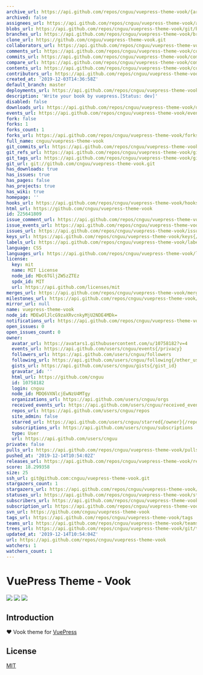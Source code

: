 ```yaml
---
archive_url: https://api.github.com/repos/cnguu/vuepress-theme-vook/{archive_format}{/ref}
archived: false
assignees_url: https://api.github.com/repos/cnguu/vuepress-theme-vook/assignees{/user}
blobs_url: https://api.github.com/repos/cnguu/vuepress-theme-vook/git/blobs{/sha}
branches_url: https://api.github.com/repos/cnguu/vuepress-theme-vook/branches{/branch}
clone_url: https://github.com/cnguu/vuepress-theme-vook.git
collaborators_url: https://api.github.com/repos/cnguu/vuepress-theme-vook/collaborators{/collaborator}
comments_url: https://api.github.com/repos/cnguu/vuepress-theme-vook/comments{/number}
commits_url: https://api.github.com/repos/cnguu/vuepress-theme-vook/commits{/sha}
compare_url: https://api.github.com/repos/cnguu/vuepress-theme-vook/compare/{base}...{head}
contents_url: https://api.github.com/repos/cnguu/vuepress-theme-vook/contents/{+path}
contributors_url: https://api.github.com/repos/cnguu/vuepress-theme-vook/contributors
created_at: '2019-12-03T14:36:58Z'
default_branch: master
deployments_url: https://api.github.com/repos/cnguu/vuepress-theme-vook/deployments
description: 'Write your book by vuepress.[Status: dev]'
disabled: false
downloads_url: https://api.github.com/repos/cnguu/vuepress-theme-vook/downloads
events_url: https://api.github.com/repos/cnguu/vuepress-theme-vook/events
fork: false
forks: 1
forks_count: 1
forks_url: https://api.github.com/repos/cnguu/vuepress-theme-vook/forks
full_name: cnguu/vuepress-theme-vook
git_commits_url: https://api.github.com/repos/cnguu/vuepress-theme-vook/git/commits{/sha}
git_refs_url: https://api.github.com/repos/cnguu/vuepress-theme-vook/git/refs{/sha}
git_tags_url: https://api.github.com/repos/cnguu/vuepress-theme-vook/git/tags{/sha}
git_url: git://github.com/cnguu/vuepress-theme-vook.git
has_downloads: true
has_issues: true
has_pages: false
has_projects: true
has_wiki: true
homepage: ''
hooks_url: https://api.github.com/repos/cnguu/vuepress-theme-vook/hooks
html_url: https://github.com/cnguu/vuepress-theme-vook
id: 225641809
issue_comment_url: https://api.github.com/repos/cnguu/vuepress-theme-vook/issues/comments{/number}
issue_events_url: https://api.github.com/repos/cnguu/vuepress-theme-vook/issues/events{/number}
issues_url: https://api.github.com/repos/cnguu/vuepress-theme-vook/issues{/number}
keys_url: https://api.github.com/repos/cnguu/vuepress-theme-vook/keys{/key_id}
labels_url: https://api.github.com/repos/cnguu/vuepress-theme-vook/labels{/name}
language: CSS
languages_url: https://api.github.com/repos/cnguu/vuepress-theme-vook/languages
license:
  key: mit
  name: MIT License
  node_id: MDc6TGljZW5zZTEz
  spdx_id: MIT
  url: https://api.github.com/licenses/mit
merges_url: https://api.github.com/repos/cnguu/vuepress-theme-vook/merges
milestones_url: https://api.github.com/repos/cnguu/vuepress-theme-vook/milestones{/number}
mirror_url: null
name: vuepress-theme-vook
node_id: MDEwOlJlcG9zaXRvcnkyMjU2NDE4MDk=
notifications_url: https://api.github.com/repos/cnguu/vuepress-theme-vook/notifications{?since,all,participating}
open_issues: 0
open_issues_count: 0
owner:
  avatar_url: https://avatars1.githubusercontent.com/u/10758182?v=4
  events_url: https://api.github.com/users/cnguu/events{/privacy}
  followers_url: https://api.github.com/users/cnguu/followers
  following_url: https://api.github.com/users/cnguu/following{/other_user}
  gists_url: https://api.github.com/users/cnguu/gists{/gist_id}
  gravatar_id: ''
  html_url: https://github.com/cnguu
  id: 10758182
  login: cnguu
  node_id: MDQ6VXNlcjEwNzU4MTgy
  organizations_url: https://api.github.com/users/cnguu/orgs
  received_events_url: https://api.github.com/users/cnguu/received_events
  repos_url: https://api.github.com/users/cnguu/repos
  site_admin: false
  starred_url: https://api.github.com/users/cnguu/starred{/owner}{/repo}
  subscriptions_url: https://api.github.com/users/cnguu/subscriptions
  type: User
  url: https://api.github.com/users/cnguu
private: false
pulls_url: https://api.github.com/repos/cnguu/vuepress-theme-vook/pulls{/number}
pushed_at: '2019-12-14T10:54:02Z'
releases_url: https://api.github.com/repos/cnguu/vuepress-theme-vook/releases{/id}
score: 18.299358
size: 25
ssh_url: git@github.com:cnguu/vuepress-theme-vook.git
stargazers_count: 1
stargazers_url: https://api.github.com/repos/cnguu/vuepress-theme-vook/stargazers
statuses_url: https://api.github.com/repos/cnguu/vuepress-theme-vook/statuses/{sha}
subscribers_url: https://api.github.com/repos/cnguu/vuepress-theme-vook/subscribers
subscription_url: https://api.github.com/repos/cnguu/vuepress-theme-vook/subscription
svn_url: https://github.com/cnguu/vuepress-theme-vook
tags_url: https://api.github.com/repos/cnguu/vuepress-theme-vook/tags
teams_url: https://api.github.com/repos/cnguu/vuepress-theme-vook/teams
trees_url: https://api.github.com/repos/cnguu/vuepress-theme-vook/git/trees{/sha}
updated_at: '2019-12-14T10:54:04Z'
url: https://api.github.com/repos/cnguu/vuepress-theme-vook
watchers: 1
watchers_count: 1
---
```


# VuePress Theme - Vook

![](https://img.shields.io/npm/dt/vuepress-theme-vook.svg)
![](https://img.shields.io/static/v1.svg?label=VuePress&message=1.2.0&color=informational)
![](https://img.shields.io/static/v1.svg?label=License&message=MIT&color=critical)

## Introduction

:heart: Vook theme for [VuePress](https://vuepress.vuejs.org)

## License

[MIT](https://cdn.jsdelivr.net/gh/cnguu/vuepress-theme-vook@master/LICENSE)
